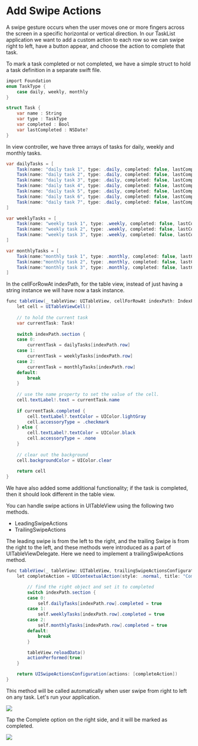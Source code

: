 # Add Swipe Actions

A swipe gesture occurs when the user moves one or more fingers across the screen in a specific horizontal or vertical direction. In our TaskList application we want to add a custom action to each row so we can swipe right to left, have a button appear, and choose the action to complete that task.

To mark a task completed or not completed, we have a simple struct to hold a task definition in a separate swift file.

```csharp
import Foundation
enum TaskType {
    case daily, weekly, monthly
}

struct Task {
    var name : String
    var type : TaskType
    var completed : Bool
    var lastCompleted : NSDate?
}
```

In view controller, we have three arrays of tasks for daily, weekly and monthly tasks.

```csharp
var dailyTasks = [
    Task(name: "daily task 1", type: .daily, completed: false, lastCompleted: nil),
    Task(name: "daily task 2", type: .daily, completed: false, lastCompleted: nil),
    Task(name: "daily task 3", type: .daily, completed: false, lastCompleted: nil),
    Task(name: "daily task 4", type: .daily, completed: false, lastCompleted: nil),
    Task(name: "daily task 5", type: .daily, completed: false, lastCompleted: nil),
    Task(name: "daily task 6", type: .daily, completed: false, lastCompleted: nil),
    Task(name: "daily task 7", type: .daily, completed: false, lastCompleted: nil)
]

var weeklyTasks = [
    Task(name: "weekly task 1", type: .weekly, completed: false, lastCompleted: nil ),
    Task(name: "weekly task 2", type: .weekly, completed: false, lastCompleted: nil ),
    Task(name: "weekly task 3", type: .weekly, completed: false, lastCompleted: nil )
]

var monthlyTasks = [
    Task(name:"monthly task 1", type: .monthly, completed: false, lastCompleted: nil ),
    Task(name:"monthly task 2", type: .monthly, completed: false, lastCompleted: nil ),
    Task(name:"monthly task 3", type: .monthly, completed: false, lastCompleted: nil )
]
```

In the cellForRowAt indexPath, for the table view, instead of just having a string instance we will have now a task instance. 

```csharp
func tableView(_ tableView: UITableView, cellForRowAt indexPath: IndexPath) -> UITableViewCell {
    let cell = UITableViewCell()
    
    // to hold the current task
    var currentTask: Task!
    
    switch indexPath.section {
    case 0:
        currentTask = dailyTasks[indexPath.row]
    case 1:
        currentTask = weeklyTasks[indexPath.row]
    case 2:
        currentTask = monthlyTasks[indexPath.row]
    default:
        break
    }
    
    // use the name property to set the value of the cell.
    cell.textLabel!.text = currentTask.name
    
    if currentTask.completed {
        cell.textLabel?.textColor = UIColor.lightGray
        cell.accessoryType = .checkmark
    } else {
        cell.textLabel?.textColor = UIColor.black
        cell.accessoryType = .none
    }
    
    // clear out the background
    cell.backgroundColor = UIColor.clear
    
    return cell
}
```

We have also added some additional functionality; if the task is completed, then it should look different in the table view. 

You can handle swipe actions in UITableView using the following two methods.

 - LeadingSwipeActions
 - TrailingSwipeActions

The leading swipe is from the left to the right, and the trailing Swipe is from the right to the left, and these methods were introduced as a part of UITableViewDelegate. Here we need to implement a trailingSwipeActions method.

```csharp
func tableView(_ tableView: UITableView, trailingSwipeActionsConfigurationForRowAt indexPath: IndexPath) -> UISwipeActionsConfiguration? {
    let completeAction = UIContextualAction(style: .normal, title: "Complete") { (action:UIContextualAction, sourceView:UIView, actionPerformed:(Bool) -> Void) in

        // find the right object and set it to completed
        switch indexPath.section {
        case 0:
            self.dailyTasks[indexPath.row].completed = true
        case 1:
            self.weeklyTasks[indexPath.row].completed = true
        case 2:
            self.monthlyTasks[indexPath.row].completed = true
        default:
            break
        }

        tableView.reloadData()
        actionPerformed(true)
    }

    return UISwipeActionsConfiguration(actions: [completeAction])
}
```

This method will be called automatically when user swipe from right to left on any task. Let's run your application.

<img src="https://raw.githubusercontent.com/zzzprojects/tutorial4.net/master/docs/images/swipe-action1.png">

Tap the Complete option on the right side, and it will be marked as completed.

<img src="https://raw.githubusercontent.com/zzzprojects/tutorial4.net/master/docs/images/swipe-action2.png">
